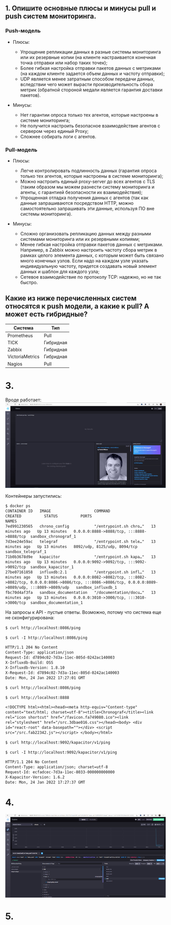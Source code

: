 ## 1. Опишите основные плюсы и минусы pull и push систем мониторинга.

### Push-модель

- Плюсы:

  - Упрощение репликации данных в разные системы мониторинга или их резервные копии (на клиенте настраивается конечная точка отправки или набор таких точек);
  - Более гибкая настройка отправки пакетов данных с метриками (на каждом клиенте задается объем данных и частоту отправки);
  - UDP является менее затратным способом передачи данных, вследствии чего может вырасти производительность сбора метрик (обратной стороной медали является гарантия доставки пакетов).

- Минусы:

  - Нет гарантии опроса только тех агентов, которые настроены в системе мониторинга;
  - Не получится настроить безопасное взаимодействие агентов с сервером через единый Proxy;
  - Сложнее собирать логи с агентов.


### Pull-модель

- Плюсы:

  - Легче контролировать подлинность данных (гарантия опроса только тех агентов, которые настроены в системе мониторинга);   
  - Можно настроить единый proxy-server до всех агентов с TLS (таким образом мы можем разнести систему мониторинга и агенты, с гарантией безопасности их взаимодействия);   
  - Упрощенная отладка получения данных с агентов (так как данные запрашиваются посредством HTTP, можно самостоятельно запрашивать эти данные, используя ПО вне системы мониторинга).

- Минусы:

  - Сложно организовать репликацию данных между разными системами мониторинга или их резервными копиями;   
  - Менее гибкая настройка отправки пакетов данных с метриками. Например, в Zabbix можно настроить частоту сбора метрик в рамках целого элемента данных, с которым может быть связано много конечных узлов. Если надо на каждом узле указать индивидуальную частоту, придется создавать новый элемент данных и шаблон для каждого узла;   
  - Сетевое взаимодействие по протоколу TCP: надежно, но не так быстро.  

## Какие из ниже перечисленных систем относятся к push модели, а какие к pull? А может есть гибридные?
| Система | Тип | 
|---------|-----|
| Prometheus | Pull  | 
| TICK | Гибридная  | 
| Zabbix | Гибридная | 
| VictoriaMetrics | Гибридная  | 
| Nagios   | Pull | 

# 3.
Вроде работает:   
![Скриншот](https://github.com/GrigoriyAzatyan/devops-netology/blob/main/TICK.jpg)

Контейнеры запустились:

```
$ docker ps
CONTAINER ID   IMAGE                   COMMAND                  CREATED          STATUS          PORTS                                                                                                                             NAMES
7ed991230565   chrono_config           "/entrypoint.sh chro…"   13 minutes ago   Up 13 minutes   0.0.0.0:8888->8888/tcp, :::8888->8888/tcp  sandbox_chronograf_1
7d3ee24e59ac   telegraf                "/entrypoint.sh tele…"   13 minutes ago   Up 13 minutes   8092/udp, 8125/udp, 8094/tcp     sandbox_telegraf_1
71b0b3678d9e   kapacitor               "/entrypoint.sh kapa…"   13 minutes ago   Up 13 minutes   0.0.0.0:9092->9092/tcp, :::9092->9092/tcp  sandbox_kapacitor_1
27be07161858   influxdb:2.1            "/entrypoint.sh infl…"   13 minutes ago   Up 13 minutes   0.0.0.0:8082->8082/tcp, :::8082->8082/tcp, 0.0.0.0:8086->8086/tcp, :::8086->8086/tcp, 0.0.0.0:8089->8089/udp, :::8089->8089/udp   sandbox_influxdb_1
fbc70d4af3fa   sandbox_documentation   "/documentation/docu…"   13 minutes ago   Up 13 minutes   0.0.0.0:3010->3000/tcp, :::3010->3000/tcp  sandbox_documentation_1
```

На запросы к API - пустые ответы. Возможно, потому что система еще не сконфигурирована:

`$ curl http://localhost:8086/ping`   

`$ curl -I http://localhost:8086/ping` 
```
HTTP/1.1 204 No Content
Content-Type: application/json
Request-Id: d7894c02-7d3a-11ec-805d-0242ac140003
X-Influxdb-Build: OSS
X-Influxdb-Version: 1.8.10
X-Request-Id: d7894c02-7d3a-11ec-805d-0242ac140003
Date: Mon, 24 Jan 2022 17:27:01 GMT
```

`$ curl http://localhost:8086/ping`

`$ curl http://localhost:8888`
```
<!DOCTYPE html><html><head><meta http-equiv="Content-type" content="text/html; charset=utf-8"><title>Chronograf</title><link rel="icon shortcut" href="/favicon.fa749080.ico"><link rel="stylesheet" href="/src.3dbae016.css"></head><body> <div id="react-root" data-basepath=""></div> <script src="/src.fab22342.js"></script> </body></html>
```

`$ curl http://localhost:9092/kapacitor/v1/ping`

`$ curl -I http://localhost:9092/kapacitor/v1/ping`

```
HTTP/1.1 204 No Content
Content-Type: application/json; charset=utf-8
Request-Id: ecfadcec-7d3a-11ec-8033-000000000000
X-Kapacitor-Version: 1.6.2
Date: Mon, 24 Jan 2022 17:27:37 GMT
```
# 4.
![Скриншот](https://github.com/GrigoriyAzatyan/devops-netology/blob/main/telegraf-disk.jpg)

# 5.



